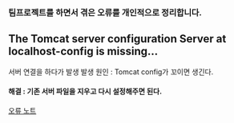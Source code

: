 ### 팀프로젝트를 하면서 겪은 오류를 개인적으로 정리합니다.


## The Tomcat server configuration Server at localhost-config is missing...
서버 연결을 하다가 발생
발생 원인 : Tomcat config가 꼬이면 생긴다.
#### 해결 : 기존 서버 파일을 지우고 다시 설정해주면 된다.
[오류 노트](https://kijuk.tistory.com/144?category=1056346)

